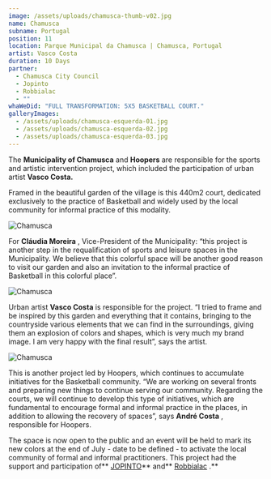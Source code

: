 ```yaml
---
image: /assets/uploads/chamusca-thumb-v02.jpg
name: Chamusca
subname: Portugal
position: 11
location: Parque Municipal da Chamusca | Chamusca, Portugal
artist: Vasco Costa
duration: 10 Days
partner:
  - Chamusca City Council
  - Jopinto
  - Robbialac
  - ""
whaWeDid: "FULL TRANSFORMATION: 5X5 BASKETBALL COURT."
galleryImages:
  - /assets/uploads/chamusca-esquerda-01.jpg
  - /assets/uploads/chamusca-esquerda-02.jpg
  - /assets/uploads/chamusca-esquerda-03.jpg
---
```

The **Municipality of Chamusca** and **Hoopers** are responsible for the sports and artistic intervention project, which included the participation of urban artist **Vasco Costa.**



Framed in the beautiful garden of the village is this 440m2 court, dedicated exclusively to the practice of Basketball and widely used by the local community for informal practice of this modality. 

![Chamusca](/assets/uploads/chamusca-direita-01.jpg "Chamusca")

For **Cláudia Moreira** , Vice-President of the Municipality: “this project is another step in the requalification of sports and leisure spaces in the Municipality. We believe that this colorful space will be another good reason to visit our garden and also an invitation to the informal practice of Basketball in this colorful place”. 

![Chamusca](/assets/uploads/chamusca-direita-02.jpg "Chamusca")

Urban artist **Vasco Costa** is responsible for the project. “I tried to frame and be inspired by this garden and everything that it contains, bringing to the countryside various elements that we can find in the surroundings, giving them an explosion of colors and shapes, which is very much my brand image. I am very happy with the final result”, says the artist.

![Chamusca](/assets/uploads/chamusca-direita-03.jpg "Chamusca")

This is another project led by Hoopers, which continues to accumulate initiatives for the Basketball community. “We are working on several fronts and preparing new things to continue serving our community. Regarding the courts, we will continue to develop this type of initiatives, which are fundamental to encourage formal and informal practice in the places, in addition to allowing the recovery of spaces”, says **André Costa** , responsible for Hoopers.



The space is now open to the public and an event will be held to mark its new colors at the end of July - date to be defined - to activate the local community of formal and informal practitioners. This project had the support and participation of** [JOPINTO](https://www.facebook.com/tintasjopinto/)** and** [Robbialac](https://tintasrobbialac.pt/) .**